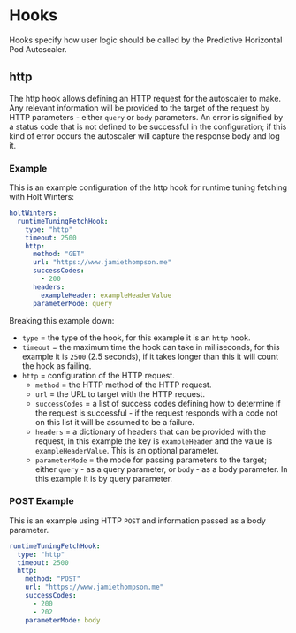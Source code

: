 # Hooks

Hooks specify how user logic should be called by the Predictive Horizontal Pod Autoscaler.

## http

The http hook allows defining an HTTP request for the autoscaler to make. Any relevant information will be provided to
the target of the request by HTTP parameters - either `query` or `body` parameters. An error is signified by a status
code that is not defined to be successful in the configuration; if this kind of error occurs the autoscaler will
capture the response body and log it.

### Example

This is an example configuration of the http hook for runtime tuning fetching with Holt Winters:

```yaml
holtWinters:
  runtimeTuningFetchHook:
    type: "http"
    timeout: 2500
    http:
      method: "GET"
      url: "https://www.jamiethompson.me"
      successCodes:
        - 200
      headers:
        exampleHeader: exampleHeaderValue
      parameterMode: query
```

Breaking this example down:

- `type` = the type of the hook, for this example it is an `http` hook.
- `timeout` = the maximum time the hook can take in milliseconds, for this
  example it is `2500` (2.5 seconds), if it takes longer than this it will count
  the hook as failing.
- `http` = configuration of the HTTP request.
  - `method` = the HTTP method of the HTTP request.
  - `url` = the URL to target with the HTTP request.
  - `successCodes` = a list of success codes defining how to determine if the
    request is successful - if the request responds with a code not on this list
    it will be assumed to be a failure.
  - `headers` = a dictionary of headers that can be provided with the request,
    in this example the key is `exampleHeader` and the value is
    `exampleHeaderValue`. This is an optional parameter.
  - `parameterMode` = the mode for passing parameters to the target; either
    `query` - as a query parameter, or `body` - as a body parameter. In this
    example it is by query parameter.

### POST Example

This is an example using HTTP `POST` and information passed as a body parameter.

```yaml
runtimeTuningFetchHook:
  type: "http"
  timeout: 2500
  http:
    method: "POST"
    url: "https://www.jamiethompson.me"
    successCodes:
      - 200
      - 202
    parameterMode: body
```
